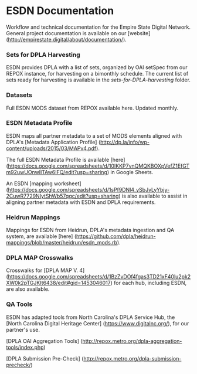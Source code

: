 # ESDN Documentation
Workflow and technical documentation for the Empire State Digital Network. General project documentation is available on our [website] (http://empirestate.digital/about/documentation/).

### Sets for DPLA Harvesting
ESDN provides DPLA with a list of sets, organized by OAI setSpec from our REPOX instance, for harvesting on a bimonthly schedule. The current list of sets ready for harvesting is available in the *sets-for-DPLA-harvesting* folder.

### Datasets
Full ESDN MODS dataset from REPOX available here. Updated monthly.

### ESDN Metadata Profile
ESDN maps all partner metadata to a set of MODS elements aligned with DPLA's [Metadata Application Profile] (http://dp.la/info/wp-content/uploads/2015/03/MAPv4.pdf). 

The full ESDN Metadata Profile is available [here] (https://docs.google.com/spreadsheets/d/10IKKP7vnQMQKBOXpVefZ1EfGTm92uwUOnwlITAw6IFQ/edit?usp=sharing) in Google Sheets. 

An ESDN [mapping worksheet] (https://docs.google.com/spreadsheets/d/1sPf9DNl4_ySbJvLyYbjy-2CuwR7729NIytShWb57qgc/edit?usp=sharing) is also available to assist in aligning partner metadata with ESDN and DPLA requirements.

### Heidrun Mappings
Mappings for ESDN from Heidrun, DPLA's metadata ingestion and QA system, are available [here] (https://github.com/dpla/heidrun-mappings/blob/master/heidrun/esdn_mods.rb). 

### DPLA MAP Crosswalks
Crosswalks for [DPLA MAP V. 4] (https://docs.google.com/spreadsheets/d/1BzZvDOf4fgas3TD21xF40lu2pk2XW0k2pTGJKIt6438/edit#gid=1453046017) for each hub, including ESDN, are also available.

### QA Tools
ESDN has adapted tools from North Carolina's DPLA Service Hub, the [North Carolina Digital Heritage Center] (https://www.digitalnc.org/), for our partner's use.

[DPLA OAI Aggregation Tools] (http://repox.metro.org/dpla-aggregation-tools/index.php)

[DPLA Submission Pre-Check] (http://repox.metro.org/dpla-submission-precheck/)


